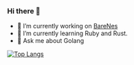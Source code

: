 ### Hi there 👋



- 🔭 I’m currently working on [BareNes](https://github.com/Saf1u/bareNES)
- 🌱 I’m currently learning Ruby and Rust.
- 💬 Ask me about Golang

[![Top Langs](https://github-readme-stats.vercel.app/api/top-langs/?username=saf1u&layout=compact)](https://github.com/anuraghazra/github-readme-stats)
